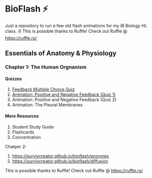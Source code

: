 # BioFlash ⚡
Just a repository to run a few old flash animations for my IB Biology HL class. ✌️
This is possible thanks to Ruffle! Check out Ruffle @ https://ruffle.rs/

## Essentials of Anatomy & Physiology
### Chapter 1: The Human Orgnanism

#### Quizzes
1. [Feedback Multiple Choice Quiz](https://highered.mheducation.com/sites/0072943696/student_view0/chapter1/feedback_multiple_choice_quiz.html)
2. [Animation: Positive and Negative Feedback (Quiz 1)](https://highered.mheducation.com/sites/0072943696/student_view0/chapter1/animation__positive_and_negative_feedback__quiz_1_.html)
3. Animation: Positive and Negative Feedback (Quiz 2)
4. Animation: The Pleural Membranes

#### More Resources
1. Student Study Guide
2. Flashcards
3. Concentration

Chatper 2:
1. https://survivcreator.github.io/bioflash/enzymes
2. https://survivcreator.github.io/bioflash/diffusion

This is possible thanks to Ruffle! Check out Ruffle @ https://ruffle.rs/
